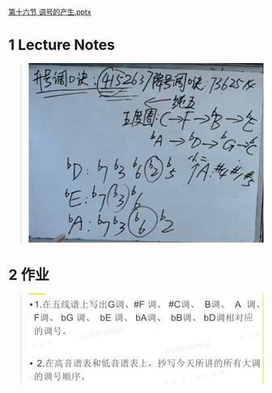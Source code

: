 [第十六节 调号的产生.pptx](https://www.yuque.com/attachments/yuque/0/2022/pptx/12393765/1663939307605-a6a24733-e59b-4d54-b6cf-eb7e971c167f.pptx)

# 1 Lecture Notes
> ![image.png](./第十六节__调号的产生.assets/20230302_1505594523.png)



# 2 作业
> ![image.png](./第十六节__调号的产生.assets/20230302_1505591262.png)

